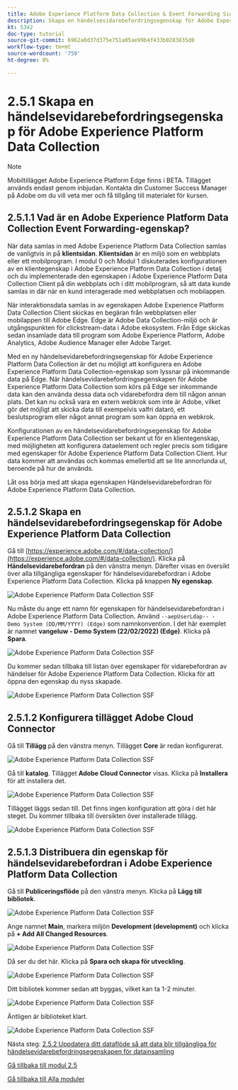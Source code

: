 ```yaml
---
title: Adobe Experience Platform Data Collection & Event Forwarding Side Forwarding - Skapa en händelsevidarebefordringsegenskap för Adobe Experience Platform datainsamling i realtid
description: Skapa en händelsevidarebefordringsegenskap för Adobe Experience Platform Data Collection
kt: 5342
doc-type: tutorial
source-git-commit: 6962a0d37d375e751a05ae99b4f433b0283835d0
workflow-type: tm+mt
source-wordcount: '759'
ht-degree: 0%

---
```


# 2.5.1 Skapa en händelsevidarebefordringsegenskap för Adobe Experience Platform Data Collection

>[!NOTE]
>
>Mobiltillägget Adobe Experience Platform Edge finns i BETA. Tillägget används endast genom inbjudan. Kontakta din Customer Success Manager på Adobe om du vill veta mer och få tillgång till materialet för kursen.

## 2.5.1.1 Vad är en Adobe Experience Platform Data Collection Event Forwarding-egenskap?

När data samlas in med Adobe Experience Platform Data Collection samlas de vanligtvis in på **klientsidan**. **Klientsidan** är en miljö som en webbplats eller ett mobilprogram. I modul 0 och Modul 1 diskuterades konfigurationen av en klientegenskap i Adobe Experience Platform Data Collection i detalj och du implementerade den egenskapen i Adobe Experience Platform Data Collection Client på din webbplats och i ditt mobilprogram, så att data kunde samlas in där när en kund interagerade med webbplatsen och mobilappen.

När interaktionsdata samlas in av egenskapen Adobe Experience Platform Data Collection Client skickas en begäran från webbplatsen eller mobilappen till Adobe Edge. Edge är Adobe Data Collection-miljö och är utgångspunkten för clickstream-data i Adobe ekosystem. Från Edge skickas sedan insamlade data till program som Adobe Experience Platform, Adobe Analytics, Adobe Audience Manager eller Adobe Target.

Med en ny händelsevidarebefordringsegenskap för Adobe Experience Platform Data Collection är det nu möjligt att konfigurera en Adobe Experience Platform Data Collection-egenskap som lyssnar på inkommande data på Edge. När händelsevidarebefordringsegenskapen för Adobe Experience Platform Data Collection som körs på Edge ser inkommande data kan den använda dessa data och vidarebefordra dem till någon annan plats. Det kan nu också vara en extern webkrok som inte är Adobe, vilket gör det möjligt att skicka data till exempelvis valfri datarö, ett beslutsprogram eller något annat program som kan öppna en webkrok.

Konfigurationen av en händelsevidarebefordringsegenskap för Adobe Experience Platform Data Collection ser bekant ut för en klientegenskap, med möjligheten att konfigurera dataelement och regler precis som tidigare med egenskaper för Adobe Experience Platform Data Collection Client. Hur data kommer att användas och kommas emellertid att se lite annorlunda ut, beroende på hur de används.

Låt oss börja med att skapa egenskapen Händelsevidarebefordran för Adobe Experience Platform Data Collection.

## 2.5.1.2 Skapa en händelsevidarebefordringsegenskap för Adobe Experience Platform Data Collection

Gå till [https://experience.adobe.com/#/data-collection/](https://experience.adobe.com/#/data-collection/). Klicka på **Händelsevidarebefordran** på den vänstra menyn. Därefter visas en översikt över alla tillgängliga egenskaper för händelsevidarebefordran i Adobe Experience Platform Data Collection. Klicka på knappen **Ny egenskap**.

![Adobe Experience Platform Data Collection SSF](./images/launchhome.png)

Nu måste du ange ett namn för egenskapen för händelsevidarebefordran i Adobe Experience Platform Data Collection. Använd `--aepUserLdap-- - Demo System (DD/MM/YYYY) (Edge)` som namnkonvention. I det här exemplet är namnet **vangeluw - Demo System (22/02/2022) (Edge)**. Klicka på **Spara**.

![Adobe Experience Platform Data Collection SSF](./images/ssf1.png)

Du kommer sedan tillbaka till listan över egenskaper för vidarebefordran av händelser för Adobe Experience Platform Data Collection. Klicka för att öppna den egenskap du nyss skapade.

![Adobe Experience Platform Data Collection SSF](./images/ssf2.png)

## 2.5.1.2 Konfigurera tillägget Adobe Cloud Connector

Gå till **Tillägg** på den vänstra menyn. Tillägget **Core** är redan konfigurerat.

![Adobe Experience Platform Data Collection SSF](./images/ssf3.png)

Gå till **katalog**. Tillägget **Adobe Cloud Connector** visas. Klicka på **Installera** för att installera det.

![Adobe Experience Platform Data Collection SSF](./images/ssf4.png)

Tillägget läggs sedan till. Det finns ingen konfiguration att göra i det här steget. Du kommer tillbaka till översikten över installerade tillägg.

![Adobe Experience Platform Data Collection SSF](./images/ssf5.png)

## 2.5.1.3 Distribuera din egenskap för händelsevidarebefordran i Adobe Experience Platform Data Collection

Gå till **Publiceringsflöde** på den vänstra menyn. Klicka på **Lägg till bibliotek**.

![Adobe Experience Platform Data Collection SSF](./images/ssf6.png)

Ange namnet **Main**, markera miljön **Development (development)** och klicka på **+ Add All Changed Resources**.

![Adobe Experience Platform Data Collection SSF](./images/ssf7.png)

Då ser du det här. Klicka på **Spara och skapa för utveckling**.

![Adobe Experience Platform Data Collection SSF](./images/ssf8.png)

Ditt bibliotek kommer sedan att byggas, vilket kan ta 1-2 minuter.

![Adobe Experience Platform Data Collection SSF](./images/ssf9.png)

Äntligen är biblioteket klart.

![Adobe Experience Platform Data Collection SSF](./images/ssf10.png)

Nästa steg: [2.5.2 Uppdatera ditt dataflöde så att data blir tillgängliga för händelsevidarebefordringsegenskapen för datainsamling](./ex2.md)

[Gå tillbaka till modul 2.5](./aep-data-collection-ssf.md)

[Gå tillbaka till Alla moduler](./../../../overview.md)
